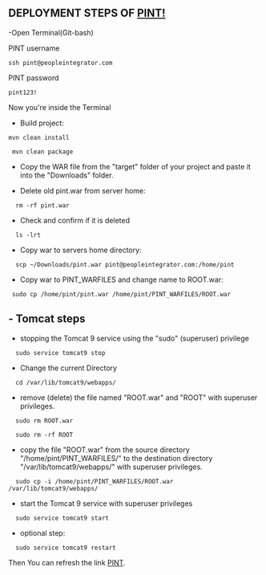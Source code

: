 ##  DEPLOYMENT STEPS OF [PINT!](https://www.peopleintegrator.com/)

-Open Terminal(Git-bash)

PINT username
```
ssh pint@peopleintegrator.com 
```
PINT password
```
pint123! 
```
Now you're inside the Terminal
 
- Build project: 

```
mvn clean install
```
```
 mvn clean package
```

- Copy the WAR file from the "target" folder of your project and paste it into the "Downloads" folder.

- Delete old pint.war from server home:
```
  rm -rf pint.war
```
- Check and confirm if it is deleted
```
  ls -lrt
```
- Copy war to servers home directory: 
```
  scp ~/Downloads/pint.war pint@peopleintegrator.com:/home/pint
```
 
- Copy war to PINT_WARFILES and change name to ROOT.war: 
```
 sudo cp /home/pint/pint.war /home/pint/PINT_WARFILES/ROOT.war
```

## **- Tomcat steps**

- stopping the Tomcat 9 service using the "sudo" (superuser) privilege
```
  sudo service tomcat9 stop
```
- Change the current Directory
```
  cd /var/lib/tomcat9/webapps/
```
-  remove (delete) the file named "ROOT.war" and "ROOT" with superuser privileges.
```
  sudo rm ROOT.war
```
```
  sudo rm -rf ROOT
```
- copy the file "ROOT.war" from the source directory "/home/pint/PINT_WARFILES/" to the destination directory "/var/lib/tomcat9/webapps/" with superuser privileges.
```
  sudo cp -i /home/pint/PINT_WARFILES/ROOT.war /var/lib/tomcat9/webapps/
```
-  start the Tomcat 9 service with superuser privileges
```
  sudo service tomcat9 start
```
 
- optional step:
```
  sudo service tomcat9 restart
```
Then You can refresh the link [PINT](https://www.peopleintegrator.com/).
